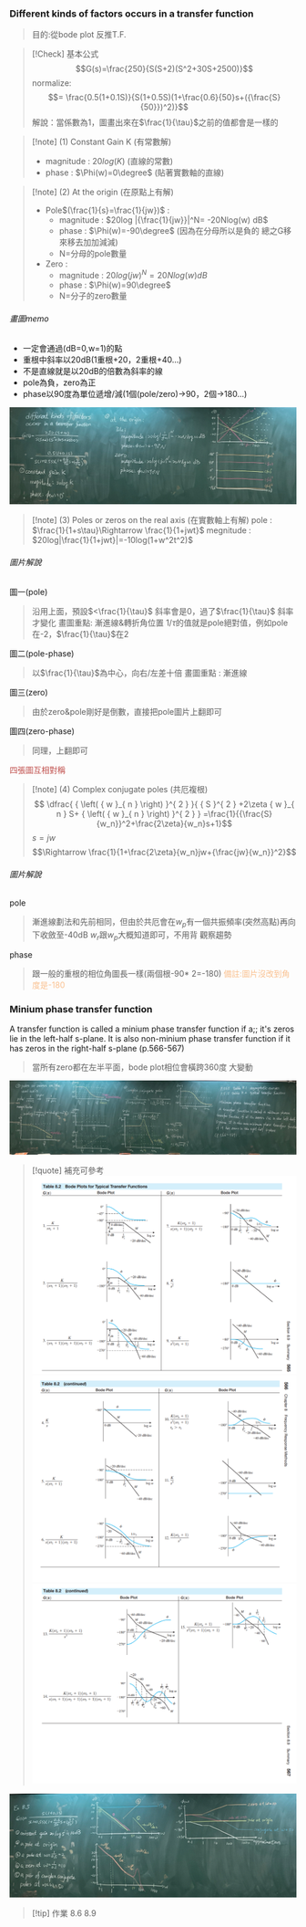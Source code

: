 ### Different kinds of factors occurs in a transfer function

>目的:從bode plot 反推T.F.


>[!Check] 基本公式
>$$G(s)=\frac{250}{S(S+2)(S^2+30S+2500)}$$
normalize:
$$= \frac{0.5(1+0.1S)}{S(1+0.5S)(1+\frac{0.6}{50}s+({\frac{S}{50}})^2)}$$
>解說：當係數為1，圖畫出來在$\frac{1}{\tau}$之前的值都會是一樣的

>[!note] (1)  Constant Gain K (有常數解)
>
>- magnitude : $20log(K)$   (直線的常數)
>- phase : $\Phi(w)=0\degree$  (貼著實數軸的直線)

>[!note] (2)  At the origin (在原點上有解)
>
>- Pole$(\frac{1}{s}=\frac{1}{jw})$ : 
>	- magnitude : $20log |{\frac{1}{jw}}|^N= -20Nlog(w) dB$
>	- phase : $\Phi(w)=-90\degree$ (因為在分母所以是負的 總之G移來移去加加減減)
>	- N=分母的pole數量
>- Zero : 
>	- magnitude : $20log {(jw)}^N= 20Nlog(w) dB$
>	- phase : $\Phi(w)=90\degree$
>	- N=分子的zero數量

###### 畫圖memo
- 一定會通過(dB=0,w=1)的點
- 重根中斜率以20dB(1重根+20，2重根+40...)
- 不是直線就是以20dB的倍數為斜率的線
- pole為負，zero為正
- phase以90度為單位遞增/減(1個(pole/zero)->90，2個->180...)

![](https://raw.githubusercontent.com/Ash0645/image_remote/main/202306060136945.jpg)

>[!note] (3) Poles or zeros on the real axis (在實數軸上有解)
>pole : $\frac{1}{1+s\tau}\Rightarrow \frac{1}{1+jwt}$
>megnitude  : $20log|\frac{1}{1+jwt}|=-10log(1+w^2t^2)$

###### 圖片解說
圖一(pole)
>沿用上面，預設$<\frac{1}{\tau}$ 斜率會是0，過了$\frac{1}{\tau}$ 斜率才變化 
>畫圖重點: 漸進線&轉折角位置
>$1/ \tau$的值就是pole絕對值，例如pole在-2，$\frac{1}{\tau}$在2

圖二(pole-phase)
>以$\frac{1}{\tau}$為中心，向右/左差十倍
>畫圖重點 : 漸進線

圖三(zero)
>由於zero&pole剛好是倒數，直接把pole圖片上翻即可

圖四(zero-phase)
>同理，上翻即可

<font color="#c0504d">四張圖互相對稱</font>

>[!note] (4) Complex conjugate poles (共厄複根)
>$$ \dfrac{  { \left( { w  }_{ n  }   \right) }^{ 2  }    }{  { S  }^{ 2  }  +2\zeta { w  }_{ n  }  S+ { \left( { w  }_{ n  }   \right) }^{ 2  }    }  =\frac{1}{{\frac{S}{w_n}}^2+\frac{2\zeta}{w_n}s+1}$$
>$s=jw$
>$$\Rightarrow \frac{1}{1+\frac{2\zeta}{w_n}jw+{\frac{jw}{w_n}}^2}$$

###### 圖片解說
pole
>漸進線劃法和先前相同，但由於共厄會在$w_p$有一個共振頻率(突然高點)再向下收斂至-40dB
>$w_r$跟$w_p$大概知道即可，不用背
>觀察趨勢

phase
>跟一般的重根的相位角圖長一樣(兩個根-90* 2=-180)
><font color="#fac08f">備註:圖片沒改到角度是-180</font>

### Minium phase transfer function
A transfer function is called a minium phase transfer function if a;; it's zeros lie in the left-half s-plane. It is also non-minium phase transfer function if it has zeros in the right-half s-plane (p.566-567)
 
>當所有zero都在左半平面，bode plot相位會橫跨360度 大變動

![](https://raw.githubusercontent.com/Ash0645/image_remote/main/202306060137942.jpg)



>[!quote] 補充可參考
>![image.png](https://raw.githubusercontent.com/Ash0645/image_remote/main/202306060540612.png)
![image.png](https://raw.githubusercontent.com/Ash0645/image_remote/main/202306060540747.png)
![image.png](https://raw.githubusercontent.com/Ash0645/image_remote/main/202306060541865.png)


![](https://raw.githubusercontent.com/Ash0645/image_remote/main/202306061353906.jpg)

>[!tip] 作業
>8.6 8.9

